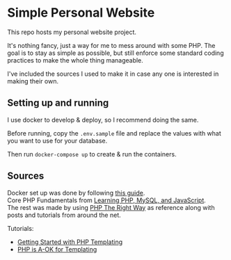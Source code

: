 # Simple Personal Website

This repo hosts my personal website project. 

It's nothing fancy, just a way for me to mess around with some PHP. The goal is to stay as simple as possible, but still enforce some standard coding practices to make the whole thing manageable.

I've included the sources I used to make it in case any one is interested in making their own.

## Setting up and running
I use docker to develop & deploy, so I recommend doing the same.

Before running, copy the `.env.sample` file and replace the values with what you want to use for your database.

Then run `docker-compose up` to create & run the containers.



## Sources
Docker set up was done by following [this guide](https://www.sitepoint.com/docker-php-development-environment).  
Core PHP Fundamentals from [Learning PHP, MySQL, and JavaScript](https://www.oreilly.com/library/view/learning-php-mysql/9781492093817/).  
The rest was made by using [PHP The Right Way](https://phptherightway.com/) as reference along with posts and tutorials from around the net.  

Tutorials:
- [Getting Started with PHP Templating](https://www.smashingmagazine.com/2011/10/getting-started-with-php-templating/)
- [PHP is A-OK for Templating](https://css-tricks.com/php-is-a-ok-for-templating/)
